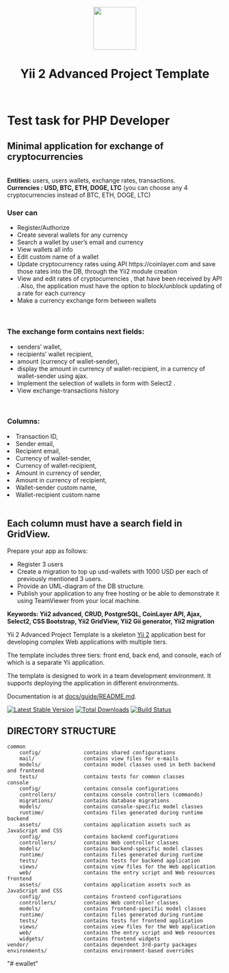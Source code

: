 <p align="center">
    <a href="https://github.com/yiisoft" target="_blank">
        <img src="https://avatars0.githubusercontent.com/u/993323" height="100px">
    </a>
    <h1 align="center">Yii 2 Advanced Project Template</h1>
    <br>
</p>

<h1>  Test task for PHP Developer </h1>

<h2>Minimal application for exchange of cryptocurrencies</h2><br>
<b>Entities:</b> users, users wallets, exchange rates, transactions. <br>
<b>Currencies : USD, BTC, ETH, DOGE, LTC</b> (you can choose any 4 cryptocurrencies instead of
BTC, ETH, DOGE, LTC) <br>
<h3>User can</h3>
<ul>
<li> Register/Authorize </li>
<li> Create several wallets for any currency </li>
<li> Search a wallet by user’s email and currency</li>
<li> View wallets all info</li>
<li> Edit custom name of a wallet</li>
<li> Update cryptocurrency rates using API https://coinlayer.com and save those rates into the
DB, through the Yii2 module creation</li>
<li> View and edit rates of cryptocurrencies , that have been received by API .
Also, the application must have the option to block/unblock updating of a rate for each
currency</li>
<li> Make a currency exchange form between wallets</li>
</ul><br>

<h3>The exchange form contains next fields:</h3>
<ul>
<li> senders’ wallet,</li>
<li> recipients’ wallet recipient,</li>
<li> amount (currency of wallet-sender),</li>
<li> display the amount in currency of wallet-recipient, in a currency of wallet-sender using
ajax.</li>
<li> Implement the selection of wallets in form with Select2 .</li>
<li> View exchange-transactions history</li>
</ul><br>

<h3>Columns:</h3>
<li> Transaction ID,</li>
<li> Sender email,</li>
<li> Recipient email,</li>
<li> Currency of wallet-sender,</li>
<li> Currency of wallet-recipient,</li>
<li> Amount in currency of sender,</li>
<li> Amount in currency of recipient,</li>
<li> Wallet-sender custom name,</li>
<li> Wallet-recipient custom name</li><br>

<h2>Each column must have a search field in GridView.</h2>
<p>Prepare your app as follows:</p>
<ul>
<li>Register 3 users</li>
<li> Create a migration to top up usd-wallets with 1000 USD per each of previously mentioned 3
users.</li>
<li> Provide an UML-diagram of the DB structure.</li>
<li> Publish your application to any free hosting or be able to demonstrate it using TeamViewer
from your local machine.</li>
</ul>

<b>Keywords: Yii2 advanced, CRUD, PostgreSQL, CoinLayer API, Ajax, Select2, CSS Bootstrap,
Yii2 GridView, Yii2 Gii generator, Yii2 migration</b>


Yii 2 Advanced Project Template is a skeleton [Yii 2](http://www.yiiframework.com/) application best for
developing complex Web applications with multiple tiers.

The template includes three tiers: front end, back end, and console, each of which
is a separate Yii application.

The template is designed to work in a team development environment. It supports
deploying the application in different environments.

Documentation is at [docs/guide/README.md](docs/guide/README.md).

[![Latest Stable Version](https://img.shields.io/packagist/v/yiisoft/yii2-app-advanced.svg)](https://packagist.org/packages/yiisoft/yii2-app-advanced)
[![Total Downloads](https://img.shields.io/packagist/dt/yiisoft/yii2-app-advanced.svg)](https://packagist.org/packages/yiisoft/yii2-app-advanced)
[![Build Status](https://travis-ci.org/yiisoft/yii2-app-advanced.svg?branch=master)](https://travis-ci.org/yiisoft/yii2-app-advanced)

DIRECTORY STRUCTURE
-------------------

```
common
    config/              contains shared configurations
    mail/                contains view files for e-mails
    models/              contains model classes used in both backend and frontend
    tests/               contains tests for common classes    
console
    config/              contains console configurations
    controllers/         contains console controllers (commands)
    migrations/          contains database migrations
    models/              contains console-specific model classes
    runtime/             contains files generated during runtime
backend
    assets/              contains application assets such as JavaScript and CSS
    config/              contains backend configurations
    controllers/         contains Web controller classes
    models/              contains backend-specific model classes
    runtime/             contains files generated during runtime
    tests/               contains tests for backend application    
    views/               contains view files for the Web application
    web/                 contains the entry script and Web resources
frontend
    assets/              contains application assets such as JavaScript and CSS
    config/              contains frontend configurations
    controllers/         contains Web controller classes
    models/              contains frontend-specific model classes
    runtime/             contains files generated during runtime
    tests/               contains tests for frontend application
    views/               contains view files for the Web application
    web/                 contains the entry script and Web resources
    widgets/             contains frontend widgets
vendor/                  contains dependent 3rd-party packages
environments/            contains environment-based overrides
```
"# ewallet" 
